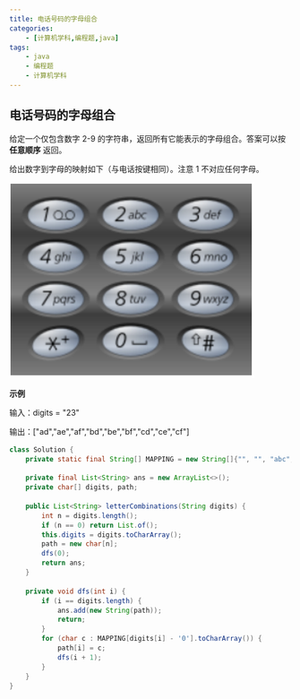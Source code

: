 ```yaml
---
title: 电话号码的字母组合
categories:
    - [计算机学科,编程题,java]
tags:
    - java
    - 编程题
    - 计算机学科
---
```


## 电话号码的字母组合

给定一个仅包含数字 2-9 的字符串，返回所有它能表示的字母组合。答案可以按 **任意顺序** 返回。

给出数字到字母的映射如下（与电话按键相同）。注意 1 不对应任何字母。

![image-20231228112127470](https://raw.githubusercontent.com/PigPigLetsGo/imeages/master/202312281121503.png)

**示例**

输入：digits = "23"

输出：["ad","ae","af","bd","be","bf","cd","ce","cf"]

```java
class Solution {
    private static final String[] MAPPING = new String[]{"", "", "abc", "def", "ghi", "jkl", "mno", "pqrs", "tuv", "wxyz"};

    private final List<String> ans = new ArrayList<>();
    private char[] digits, path;

    public List<String> letterCombinations(String digits) {
        int n = digits.length();
        if (n == 0) return List.of();
        this.digits = digits.toCharArray();
        path = new char[n];
        dfs(0);
        return ans;
    }

    private void dfs(int i) {
        if (i == digits.length) {
            ans.add(new String(path));
            return;
        }
        for (char c : MAPPING[digits[i] - '0'].toCharArray()) {
            path[i] = c;
            dfs(i + 1);
        }
    }
}
```
